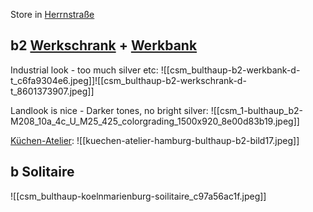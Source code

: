 Store in [Herrnstraße](https://herrnstrasse.bulthaup.de/de-de/)

## b2 [Werkschrank](https://bulthaup.com/de-de/b2/werkschrank/) + [Werkbank](https://bulthaup.com/de-de/b2/werkbank/)

Industrial look - too much silver etc:
![[csm_bulthaup-b2-werkbank-d-t_c6fa9304e6.jpeg]]![[csm_bulthaup-b2-werkschrank-d-t_8601373907.jpeg]]


Landlook is nice - Darker tones, no bright silver:
![[csm_1-bulthaup_b2-M208_10a_4c_U_M25_425_colorgrading_1500x920_8e00d83b19.jpeg]]

[Küchen-Atelier](https://kuechen-atelier-hamburg.de/bulthaup-b2/):
![[kuechen-atelier-hamburg-bulthaup-b2-bild17.jpeg]]

## b Solitaire

![[csm_bulthaup-koelnmarienburg-soilitaire_c97a56ac1f.jpeg]]